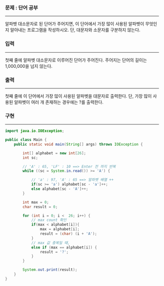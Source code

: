 ### 문제 : 단어 공부

<hr >

알파벳 대소문자로 된 단어가 주어지면, 이 단어에서 가장 많이 사용된 알파벳이 무엇인지 알아내는 프로그램을 작성하시오. 단, 대문자와 소문자를 구분하지 않는다.

### 입력

<hr >

첫째 줄에 알파벳 대소문자로 이루어진 단어가 주어진다. 주어지는 단어의 길이는 1,000,000을 넘지 않는다.

### 출력

<hr >

첫째 줄에 이 단어에서 가장 많이 사용된 알파벳을 대문자로 출력한다. 단, 가장 많이 사용된 알파벳이 여러 개 존재하는 경우에는 ?를 출력한다.

### 구현

<hr >

~~~ Java
import java.io.IOException;

public class Main {
    public static void main(String[] args) throws IOException {

        int[] alphabet = new int[26];
        int sc;

        // 'A' : 65, 'LF' : 10 ==> Enter 전 까지 반복
        while ((sc = System.in.read()) >= 'A') {

            // 'a' : 97, 'A' : 65 ==> 알파벳 배열 ++
            if(sc >= 'a') alphabet[sc - 'a']++;
            else alphabet[sc - 'A']++;
        }

        int max = 0;
        char result = 0;

        for (int i = 0; i <  26; i++) {
            // max count 확인 
            if(max < alphabet[i]){
                max = alphabet[i];
                result = (char) (i + 'A');
            }
            // max 값 중복일 때,
            else if (max == alphabet[i]) {
                result = '?';
            }
        }

        System.out.print(result);
    }
}
~~~
